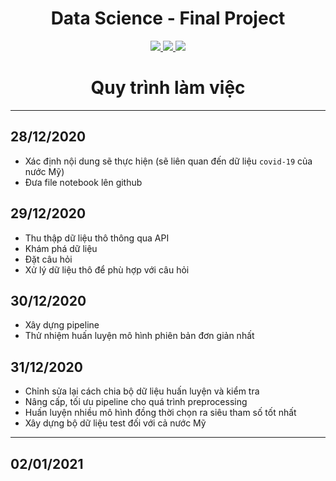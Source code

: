 <h1 align="center">Data Science - Final Project</h1> 
<p align="center">
  <a href="https://github.com/cuong091200">
    <img src="https://img.shields.io/badge/18120296-cuong091200-brightgreen.svg">
  </a>
  <a href="https://github.com/viplazylmht">
    <img src="https://img.shields.io/badge/18120339-viplazylmht-brightgreen.svg">
  </a>
  <a href="https://colab.research.google.com/github/cuong091200/DoAnCuoiKy_KHDL/blob/main/ProjectFinal.ipynb">
    <img src="https://colab.research.google.com/assets/colab-badge.svg">
  </a>
</p>
<h1 align="center">Quy trình làm việc</h1> 

---

<h2>28/12/2020</h2>

- Xác định nội dung sẽ thực hiện (sẽ liên quan đến dữ liệu `covid-19` của nước Mỹ)
- Đưa file notebook lên github

<h2>29/12/2020</h2>

- Thu thập dữ liệu thô thông qua API
- Khám phá dữ liệu 
- Đặt câu hỏi
- Xử lý dữ liệu thô để phù hợp với câu hỏi

<h2>30/12/2020</h2>

- Xây dựng pipeline
- Thử nhiệm huấn luyện mô hình phiên bản đơn giản nhất

<h2>31/12/2020</h2>

- Chỉnh sửa lại cách chia bộ dữ liệu huấn luyện và kiểm tra
- Nâng cấp, tối ưu pipeline cho quá trình preprocessing
- Huấn luyện nhiều mô hình đồng thời chọn ra siêu tham số tốt nhất
- Xây dựng bộ dữ liệu test đối với cả nước Mỹ

---

<h2>02/01/2021</h2>


